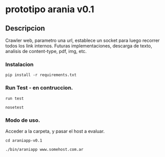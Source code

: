 

prototipo arania v0.1
==================

## Descripcion

Crawler web, parametro una url, establece un socket para luego recorrer todos los link internos. Futuras implementaciones, descarga de texto, analisis de content-type, pdf, img, etc.

### Instalacion

```
pip install -r requirements.txt
```

### Run Test - en contruccion.

```
run test

nosetest
```

### Modo de uso.

Acceder a la carpeta, y pasar el host a evaluar.

```
cd araniapp-v0.1

./bin/araniapp www.somehost.com.ar

```
